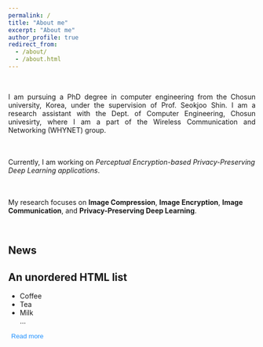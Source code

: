 ```yaml
---
permalink: /
title: "About me"
excerpt: "About me"
author_profile: true
redirect_from: 
  - /about/
  - /about.html
---
```

<br>
<p align="justify">
I am pursuing a PhD degree in computer engineering from the Chosun university, Korea, under the supervision of Prof. Seokjoo Shin. I am a research assistant with the Dept. of Computer Engineering, Chosun univesirty, where I am a part of the Wireless Communication and Networking (WHYNET) group.

<br><br>
Currently, I am working on <i>Perceptual Encryption-based Privacy-Preserving Deep Learning applications</i>.

<br><br>
My research focuses on <b>Image Compression</b>, <b>Image Encryption</b>, <b>Image Communication</b>, and <b>Privacy-Preserving Deep Learning</b>.
</p>

<br>
<h2>News</h2>


<h2>An unordered HTML list</h2>

<span>
<ul align="justify">
  <li>Coffee</li>
  <li>Tea</li>
  <li>Milk</li>
  <span id="dots1">...</span>
</ul>
</span>

<span id="more1" style="display:none">
<ul align="justify">
  <li>Coffee</li>
  <li>Tea</li>
  <li>Milk</li>
</ul>
</span>
<button onclick="moreLessFtn('dots1','more1','moreLessBttn1')" id="moreLessBttn1" style="border:none; background-color:transparent; color:dodgerblue">Read more</button>



<script>
function moreLessFtn(dotsID, moreID, myBtnID) {
  var dots = document.getElementById(dotsID);
  var moreText = document.getElementById(moreID);
  var btnText = document.getElementById(myBtnID);

  if (dots.style.display === "none") {
    dots.style.display = "inline";
    btnText.innerHTML = "Read more"; 
    moreText.style.display = "none";
  } else {
    dots.style.display = "none";
    btnText.innerHTML = "Read less"; 
    moreText.style.display = "inline";
  }
}
</script>